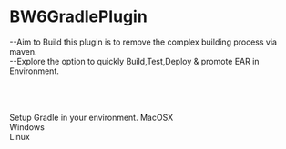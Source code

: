 # BW6GradlePlugin
--Aim to Build this plugin is to remove the complex building process via maven.<br>
--Explore the option to quickly Build,Test,Deploy & promote EAR in Environment.

<br>
<br>
<br>Setup Gradle in your environment.</b>
MacOSX<br>
Windows<br>
Linux<br>

